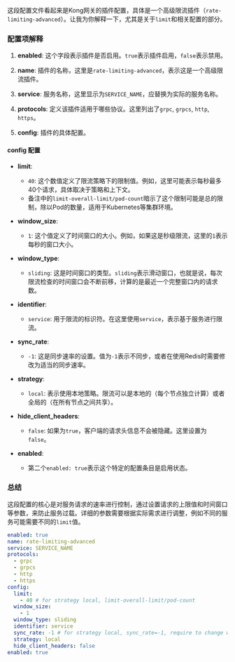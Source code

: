这段配置文件看起来是Kong网关的插件配置，具体是一个高级限流插件（`rate-limiting-advanced`）。让我为你解释一下，尤其是关于`limit`和相关配置的部分。

### 配置项解释

1. **enabled**: 这个字段表示插件是否启用。`true`表示插件启用，`false`表示禁用。

2. **name**: 插件的名称，这里是`rate-limiting-advanced`，表示这是一个高级限流插件。

3. **service**: 服务名称，这里显示为`SERVICE_NAME`，应替换为实际的服务名称。

4. **protocols**: 定义该插件适用于哪些协议。这里列出了`grpc`, `grpcs`, `http`, `https`。

5. **config**: 插件的具体配置。

#### config 配置

- **limit**: 
  - `40`: 这个数值定义了限流策略下的限制值。例如，这里可能表示每秒最多40个请求，具体取决于策略和上下文。
  - 备注中的`limit-overall-limit/pod-count`暗示了这个限制可能是总的限制，除以Pod的数量，适用于Kubernetes等集群环境。

- **window_size**: 
  - `1`: 这个值定义了时间窗口的大小。例如，如果这是秒级限流，这里的`1`表示每秒的窗口大小。

- **window_type**: 
  - `sliding`: 这是时间窗口的类型。`sliding`表示滑动窗口，也就是说，每次限流检查的时间窗口会不断前移，计算的是最近一个完整窗口内的请求数。

- **identifier**: 
  - `service`: 用于限流的标识符。在这里使用`service`，表示基于服务进行限流。

- **sync_rate**: 
  - `-1`: 这是同步速率的设置。值为`-1`表示不同步，或者在使用Redis时需要修改为适当的同步速率。

- **strategy**: 
  - `local`: 表示使用本地策略。限流可以是本地的（每个节点独立计算）或者全局的（在所有节点之间共享）。

- **hide_client_headers**: 
  - `false`: 如果为`true`，客户端的请求头信息不会被隐藏。这里设置为`false`。

- **enabled**: 
  - 第二个`enabled: true`表示这个特定的配置条目是启用状态。

### 总结

这段配置的核心是对服务请求的速率进行控制，通过设置请求的上限值和时间窗口等参数，来防止服务过载。详细的参数需要根据实际需求进行调整，例如不同的服务可能需要不同的`limit`值。

```yaml
enabled: true
name: rate-limiting-advanced
service: SERVICE_NAME
protocols:
  - grpc
  - grpcs
  - http
  - https
config:
  limit:
    - 40 # for strategy local, limit-overall-limit/pod-count
  window_size:
    - 1
  window_type: sliding
  identifier: service
  sync_rate: -1 # for strategy local, sync_rate=-1, require to change when using redis
  strategy: local
  hide_client_headers: false
enabled: true
```
```
